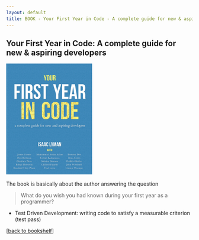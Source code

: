```yaml
---
layout: default
title: BOOK - Your First Year in Code - A complete guide for new & aspiring developers
---
```


## Your First Year in Code: A complete guide for new & aspiring developers

<img src="/photos/books/1styearcode.jpg" height ="300" alt="your first year in code">

The book is basically about the author answering the question

> What do you wish you had known during your first year as a programmer?

- Test Driven Development: writing code to satisfy a measurable criterion (test pass)

[<a href="/bookshelf">back to bookshelf</a>]
